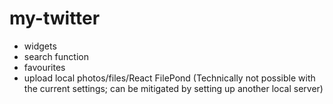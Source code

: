 # my-twitter
- widgets
- search function
- favourites
- upload local photos/files/React FilePond (Technically not possible with the current settings; can be mitigated by setting up another local server)
